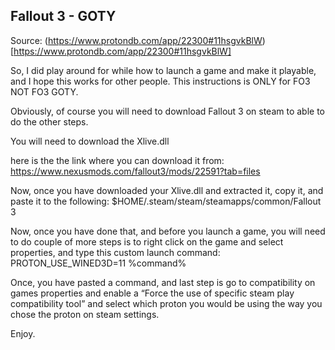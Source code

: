 ## Fallout 3 - GOTY

Source:
(https://www.protondb.com/app/22300#11hsgvkBlW)[https://www.protondb.com/app/22300#11hsgvkBlW]

So, I did play around for while how to launch a game and make it playable, and I hope this works for other people. This instructions is ONLY for FO3 NOT FO3 GOTY.

Obviously, of course you will need to download Fallout 3 on steam to able to do the other steps.

You will need to download the Xlive.dll

here is the the link where you can download it from: https://www.nexusmods.com/fallout3/mods/22591?tab=files

Now, once you have downloaded your Xlive.dll and extracted it, copy it, and paste it to the following: $HOME/.steam/steam/steamapps/common/Fallout 3

Now, once you have done that, and before you launch a game, you will need to do couple of more steps is to right click on the game and select properties, and type this custom launch command: PROTON_USE_WINED3D=11 %command%

Once, you have pasted a command, and last step is go to compatibility on games properties and enable a “Force the use of specific steam play compatibility tool” and select which proton you would be using the way you chose the proton on steam settings.

Enjoy.
